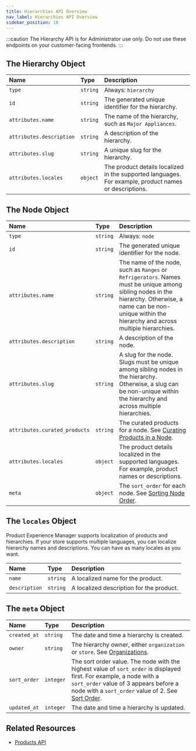 ```yaml
---
title: Hierarchies API Overview
nav_label: Hierarchies API Overview
sidebar_position: 10
---
```


:::caution
The Hierarchy API is for Administrator use only. Do not use these endpoints on your customer-facing frontends.
:::

## The Hierarchy Object

| Name | Type | Description |
| :--- | :--- | :--- |
| `type` | `string` | Always: `hierarchy` |
| `id` | `string` | The generated unique identifier for the hierarchy. |
| `attributes.name` | `string` | The name of the hierarchy, such as `Major Appliances`. |
| `attributes.description` | `string` | A description of the hierarchy. |
| `attributes.slug` | `string` | A unique slug for the hierarchy. |
| `attributes.locales`     | `object` | The product details localized in the supported languages. For example, product names or descriptions. |

## The Node Object

| Name | Type | Description |
| :--- | :--- | :--- |
| `type` | `string` | Always: `node` |
| `id` | `string` | The generated unique identifier for the node. |
| `attributes.name` | `string` | The name of the node, such as `Ranges` or `Refrigerators`. Names must be unique among sibling nodes in the hierarchy. Otherwise, a name can be non-unique within the hierarchy and across multiple hierarchies. |
| `attributes.description` | `string` | A description of the node. |
| `attributes.slug` | `string` | A slug for the node. Slugs must be unique among sibling nodes in the hierarchy. Otherwise, a slug can be non-unique within the hierarchy and across multiple hierarchies. |
| `attributes.curated_products` | `string` | The curated products for a node. See [Curating Products in a Node](/docs/pxm/hierarchies/hierarchies-api/update-a-hierarchy#curating-products-in-a-node). |
| `attributes.locales`          | `object` | The product details localized in the supported languages. For example, product names or descriptions. |
| `meta`                        | `object` | The `sort_order` for each node. See [Sorting Node Order](/docs/pxm/hierarchies/nodes-api/update-a-hierarchy-node#sort-order). |

## The `locales` Object

Product Experience Manager supports localization of products and hierarchies. If your store supports multiple languages, you can localize hierarchy names and descriptions. You can have as many locales as you want.

Name | Type | Description |
| :--- | :--- | :--- |
| `name` | `string` | A localized name for the product. |
| `description` | `string` | A localized description for the product. |

## The `meta` Object

| Name | Type | Description |
| :--- | :--- | :--- |
| `created_at` | `string` | The date and time a hierarchy is created. |
| `owner` | `string` | The hierarchy owner,  either `organization` or `store`. See [Organizations](/docs/commerce-cloud/organizations/overview). |
| `sort_order` | `integer` | The sort order value. The node with the highest value of `sort_order` is displayed first. For example, a node with a `sort_order` value of 3 appears before a node with a `sort_order` value of 2. See [Sort Order](/docs/pxm/hierarchies/nodes-api/create-a-hierarchy-node#sort-order). |
| `updated_at` | `integer` | The date and time a hierarchy is updated. |

## Related Resources

- [Products API](/docs/pxm/products/ep-pxm-products-api/pxm-products-api-overview)

